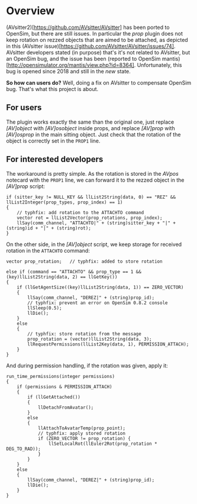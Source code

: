 # Overview

(AVsitter2)[https://github.com/AVsitter/AVsitter] has been ported to OpenSim, but there are still issues. In particular the *prop* plugin does not keep rotation on rezzed objects that are aimed to be attached, as depicted in this (AVsitter issue)[https://github.com/AVsitter/AVsitter/issues/74]. AVsitter developers stated (in purpose) that's it's not related to AVsitter, but an OpenSim bug, and the issue has been (reported to OpenSim mantis)[http://opensimulator.org/mantis/view.php?id=8364]. Unfortunately, this bug is opened since 2018 and still in the *new* state.

**So how can users do?** Well, doing a fix on AVsitter to compensate OpenSim bug. That's what this project is about.

## For users

The plugin works exactly the same than the original one, just replace *[AV]object* with *[AV]osobject* inside props, and replace *[AV]prop* with *[AV]osprop* in the main sitting object. Just check that the rotation of the object is correctly set in the `PROP1` line.

## For interested developers

The workaround is pretty simple. As the rotation is stored in the *AVpos* notecard with the `PROP1` line, we can forward it to the rezzed object in the *[AV]prop* script:

```lsl
if (sitter_key != NULL_KEY && llList2String(data, 0) == "REZ" && llList2Integer(prop_types, prop_index) == 1)
{
    // typhfix: add rotation to the ATTACHTO command
    vector rot = llList2Vector(prop_rotations, prop_index);
    llSay(comm_channel, "ATTACHTO|" + (string)sitter_key + "|" + (string)id + "|" + (string)rot);
}
```

On the other side, in the *[AV]object* script, we keep storage for received rotation in the `ATTACHTO` command:
```lsl
vector prop_rotation;   // typhfix: added to store rotation
```

```lsl
else if (command == "ATTACHTO" && prop_type == 1 && (key)llList2String(data, 2) == llGetKey())
{
    if (llGetAgentSize((key)llList2String(data, 1)) == ZERO_VECTOR)
    {
        llSay(comm_channel, "DEREZ|" + (string)prop_id);
        // typhfix: prevent an error on OpenSim 0.8.2 console
        llSleep(0.5);
        llDie();
    }
    else
    {
        // typhfix: store rotation from the message
        prop_rotation = (vector)llList2String(data, 3);
        llRequestPermissions(llList2Key(data, 1), PERMISSION_ATTACH);
    }
}
```

And during permission handling, if the rotation was given, apply it:
```lsl
run_time_permissions(integer permissions)
{
    if (permissions & PERMISSION_ATTACH)
    {
        if (llGetAttached())
        {
            llDetachFromAvatar();
        }
        else
        {
            llAttachToAvatarTemp(prop_point);
            // typhfix: apply stored rotation
            if (ZERO_VECTOR != prop_rotation) {
                llSetLocalRot(llEuler2Rot(prop_rotation * DEG_TO_RAD));
            }
        }
    }
    else
    {
        llSay(comm_channel, "DEREZ|" + (string)prop_id);
        llDie();
    }
}
```
